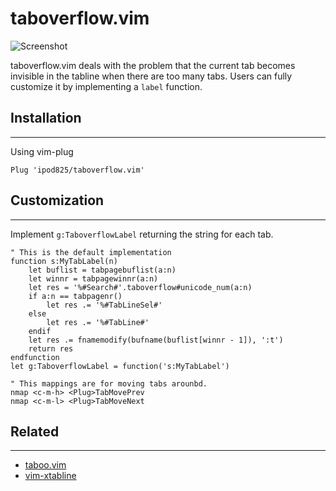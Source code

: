 taboverflow.vim
=============

![Screenshot](https://user-images.githubusercontent.com/1246394/85211803-98e97f80-b301-11ea-8e84-25a8041a9337.png)

taboverflow.vim deals with the problem that the current tab becomes invisible in the tabline when there are too many tabs. Users can fully customize it by implementing a `label` function.

## Installation
------------

Using vim-plug

```viml
Plug 'ipod825/taboverflow.vim'
```

## Customization
------------
Implement `g:TaboverflowLabel` returning the string for each tab.
```vim
" This is the default implementation
function s:MyTabLabel(n)
    let buflist = tabpagebuflist(a:n)
    let winnr = tabpagewinnr(a:n)
    let res = '%#Search#'.taboverflow#unicode_num(a:n)
    if a:n == tabpagenr()
        let res .= '%#TabLineSel#'
    else
        let res .= '%#TabLine#'
    endif
    let res .= fnamemodify(bufname(buflist[winnr - 1]), ':t')
    return res
endfunction
let g:TaboverflowLabel = function('s:MyTabLabel')

" This mappings are for moving tabs arounbd.
nmap <c-m-h> <Plug>TabMovePrev
nmap <c-m-l> <Plug>TabMoveNext
```
## Related
------------
- [taboo.vim](https://github.com/gcmt/taboo.vim)
- [vim-xtabline](https://github.com/mg979/vim-xtabline)
